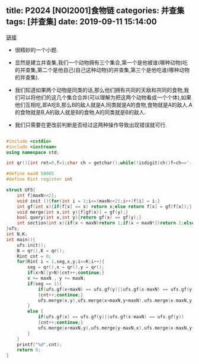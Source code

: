 title:  P2024 [NOI2001]食物链
categories: 并查集
tags: [并查集]
date: 2019-09-11 15:14:00
---
[链接](https://www.luogu.org/problem/P2024)


<!--more-->

- 很精妙的一个小题.

- 显然是建立并查集,我们一个动物拥有三个集合,第一个是他被谁(哪种动物)吃的并查集,第二个是他自己(自己这种动物)的并查集,第三个是他吃谁(哪种动物的并查集).

- 我们知道如果两个动物是同类的话,那么他们拥有共同的天敌和共同的食物,我们可以将他们的这几个集合合并(可以理解为把这两个动物看成一个个体),如果他们互相吃,即A吃B,那么B的敌人就是A,同类就是A的食物,食物就是A的敌人.A的食物就是B,A的敌人就是B的食物,A的同类就是B的敌人.

- 我们只需要在更改前判断是否经过这两种操作导致出现错误就可行.

```cpp

#include <cstdio>
#include <iostream>
using namespace std;

int qr(){int ret=0,f=1;char ch = getchar();while(!isdigit(ch))f=ch=='-'?-1:1,ch=getchar();while(isdigit(ch))ret=ret*10+ch-'0',ch=getchar();return ret*f;}

#define maxN 50005
#define Rint register int

struct UFS{
    int f[maxN<<2];
    void init (){for(int i = 1;i<=(maxN<<2);i++)f[i] = i;}
    int gf(int x){if(f[x] == x) return x;else return f[x] = gf(f[x]);}
    void merge(int x,int y){f[gf(x)] = gf(y);}
    bool query(int x,int y){return gf(x) == gf(y);}
    int section(int x){if(x < maxN)return 1;if(x < maxN*2)return 2;else return 3;}
}ufs;
int N,K;
int main(){
    ufs.init();
    N = qr(),K = qr();
    Rint cnt = 0;
    for(Rint i = 1,seg,x,y;i<=K;i++){
        seg = qr(),x = qr(),y = qr();
        if(x>N||y>N){cnt++;continue;}
        x += maxN , y += maxN;
        if(seg == 1){
            if(ufs.gf(x+maxN) == ufs.gf(y)||ufs.gf(x-maxN) == ufs.gf(y))
            {cnt++;continue;}
            ufs.merge(x,y),ufs.merge(x+maxN,y+maxN),ufs.merge(x-maxN,y-maxN);
        }
        else {
            if(ufs.gf(x) == ufs.gf(y)||ufs.gf(x-maxN) == ufs.gf(y))
            {cnt++;continue;}
            ufs.merge(x+maxN,y),ufs.merge(y-maxN,x),ufs.merge(x-maxN,y+maxN);
        }
    }
    printf("%d",cnt);
    return 0;
}

```